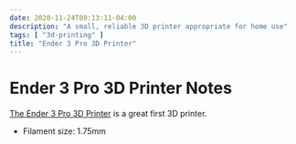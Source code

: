```yaml
---
date: 2020-11-24T09:13:11-04:00
description: "A small, reliable 3D printer appropriate for home use"
tags: [ "3d-printing" ]
title: "Ender 3 Pro 3D Printer"
---
```


# Ender 3 Pro 3D Printer Notes

[The Ender 3 Pro 3D Printer](https://www.creality.com/goods-detail/ender-3-pro-3d-printer) is a great first 3D printer.

* Filament size: 1.75mm
